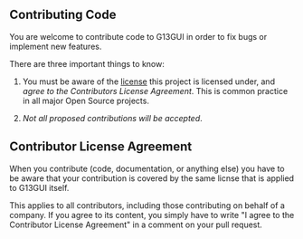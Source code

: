 ## Contributing Code

You are welcome to contribute code to G13GUI in order to fix bugs or implement new features.

There are three important things to know:

  1. You must be aware of the [license](LICENSE) this project is licensed
     under, and *agree to the Contributors License Agreement*. This is common
     practice in all major Open Source projects.

  2. *Not all proposed contributions will be accepted*.

## Contributor License Agreement

When you contribute (code, documentation, or anything else) you have to be
aware that your contribution is covered by the same licnse that is applied
to G13GUI itself.

This applies to all contributors, including those contributing on behalf of
a company. If you agree to its content, you simply have to write "I agree
to the Contributor License Agreement" in a comment on your pull request.

